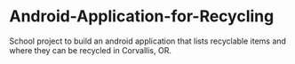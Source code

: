 # Android-Application-for-Recycling
School project to build an android application that lists recyclable items and where they can be recycled in Corvallis, OR. 
